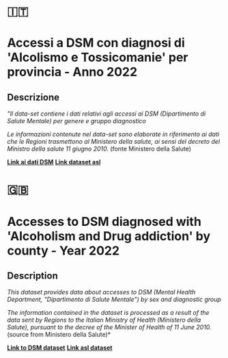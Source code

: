 # :it: 

# Accessi a DSM con diagnosi di 'Alcolismo e Tossicomanie' per provincia - Anno 2022

## Descrizione 

*"Il data-set contiene i dati relativi agli accessi ai DSM (Dipartimento di Salute Mentale) per genere e gruppo diagnostico*

*Le informazioni contenute nel data-set sono elaborate in riferimento ai dati che le Regioni trasmettono al Ministero della salute, ai sensi del decreto del Ministro della salute 11 giugno 2010.* (fonte Ministero della Salute)

**[Link ai dati DSM](https://www.dati.salute.gov.it/it/dataset/prevalenza-degli-utenti-trattati-nei-dsm-sesso-e-gruppo-diagnostico-2022/)** 
**[Link dataset asl](https://www.dati.salute.gov.it/it/dataset/aziende-sanitarie-locali-asl/)** 

# :uk:	 

# Accesses to DSM diagnosed with 'Alcoholism and Drug addiction' by county - Year 2022

## Description 

*This dataset provides data about accesses to DSM (Mental Health Department, "Dipartimento di Salute Mentale") by sex and diagnostic group*

*The information contained in the dataset is processed as a result of the data 
sent by Regions to the Italian Ministry of Health (*Ministero della Salute*), 
pursuant to the decree of the Minister of Health of 11 June 2010.* (source from Ministero della Salute)*

**[Link to DSM dataset](https://www.dati.salute.gov.it/it/dataset/prevalenza-degli-utenti-trattati-nei-dsm-sesso-e-gruppo-diagnostico-2022/)**
**[Link asl dataset](https://www.dati.salute.gov.it/it/dataset/aziende-sanitarie-locali-asl/)** 

